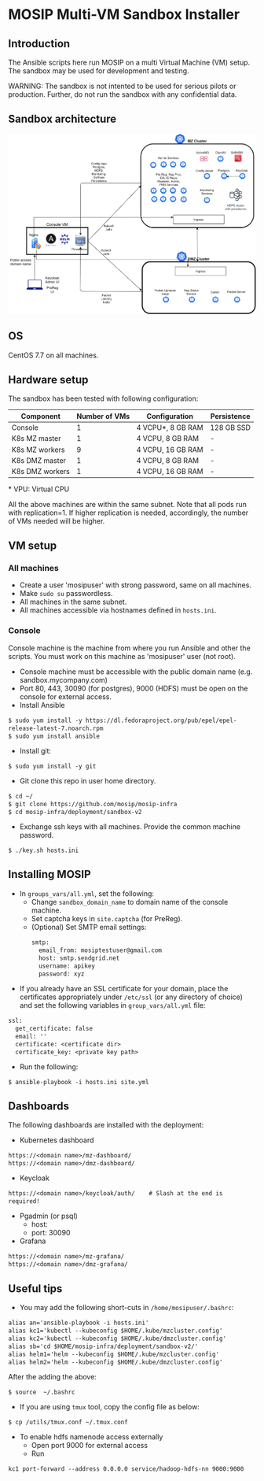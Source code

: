 # MOSIP Multi-VM Sandbox Installer

## Introduction

The Ansible scripts here run MOSIP on a multi Virtual Machine (VM) setup.  The sandbox may be used for development and testing.

WARNING: The sandbox is not intented to be used for serious pilots or production.  Further, do not run the sandbox with any confidential data.  

## Sandbox architecture
![](https://github.com/mosip/mosip-infra/blob/master/deployment/sandbox-v2/docs/sandbox_architecture.png)

## OS
CentOS 7.7 on all machines.

## Hardware setup 

The sandbox has been tested with following configuration:

| Component| Number of VMs| Configuration| Persistence |
|---|---|---|---|
|Console| 1 | 4 VCPU*, 8 GB RAM | 128 GB SSD |
|K8s MZ master | 1 | 4 VCPU, 8 GB RAM | - |
|K8s MZ workers | 9 | 4 VCPU, 16 GB RAM | - |
|K8s DMZ master | 1 | 4 VCPU, 8 GB RAM | - |
|K8s DMZ workers | 1 | 4 VCPU, 16 GB RAM | - |

\* VPU:  Virtual CPU

All the above machines are within the same subnet. Note that all pods run with replication=1.  If higher replication is needed, accordingly, the number of VMs needed will be higher.

## VM setup
### All machines
* Create a user 'mosipuser' with strong password, same on all machines.
* Make `sudo su` passwordless.
* All machines in the same subnet.
* All machines accessible via hostnames defined in `hosts.ini`.  

### Console 
Console machine is the machine from where you run Ansible and other the scripts.  You must work on this machine as 'mosipuser' user (not root).   
* Console machine must be accessible with the public domain name (e.g. sandbox.mycompany.com)
* Port 80, 443, 30090 (for postgres), 9000 (HDFS) must be open on the console for external access.
* Install Ansible
```
$ sudo yum install -y https://dl.fedoraproject.org/pub/epel/epel-release-latest-7.noarch.rpm
$ sudo yum install ansible
```
* Install git:
```
$ sudo yum install -y git
```
* Git clone this repo in user home directory.
```
$ cd ~/
$ git clone https://github.com/mosip/mosip-infra
$ cd mosip-infra/deployment/sandbox-v2
```
* Exchange ssh keys with all machines. Provide the common machine password.
```
$ ./key.sh hosts.ini
``` 

##  Installing MOSIP 
* In `groups_vars/all.yml`, set the following: 
  * Change `sandbox_domain_name`  to domain name of the console machine.
  * Set captcha keys in `site.captcha` (for PreReg).
  * (Optional) Set SMTP email settings:
    ```
    smtp:
      email_from: mosiptestuser@gmail.com
      host: smtp.sendgrid.net
      username: apikey
      password: xyz
    ```
* If you already have an SSL certificate for your domain, place the certificates appropriately under `/etc/ssl` (or any directory of choice) and set the following variables in `group_vars/all.yml` file:
```
ssl:
  get_certificate: false
  email: ''
  certificate: <certificate dir>
  certificate_key: <private key path> 
```

* Run the following:
```
$ ansible-playbook -i hosts.ini site.yml
```
## Dashboards
The following dashboards are installed with the deployment:
* Kubernetes dashboard
```
https://<domain name>/mz-dashboard/
https://<domain name>/dmz-dashboard/
```
* Keycloak
```
https://<domain name>/keycloak/auth/    # Slash at the end is required!
```
* Pgadmin (or psql)
  * host: <domain name>
  * port: 30090
* Grafana
```
https://<domain name>/mz-grafana/
https://<domain name>/dmz-grafana/
```
## Useful tips
* You may add the following short-cuts in `/home/mosipuser/.bashrc`:
```
alias an='ansible-playbook -i hosts.ini'
alias kc1='kubectl --kubeconfig $HOME/.kube/mzcluster.config'
alias kc2='kubectl --kubeconfig $HOME/.kube/dmzcluster.config'
alias sb='cd $HOME/mosip-infra/deployment/sandbox-v2/'
alias helm1='helm --kubeconfig $HOME/.kube/mzcluster.config'
alias helm2='helm --kubeconfig $HOME/.kube/dmzcluster.config'
```
After the adding the above:
```
$ source  ~/.bashrc
```
* If you are using `tmux` tool, copy the config file as below:
```
$ cp /utils/tmux.conf ~/.tmux.conf
```
* To enable hdfs namenode access externally
  * Open port 9000 for external access
  * Run
```
kc1 port-forward --address 0.0.0.0 service/hadoop-hdfs-nn 9000:9000
```
